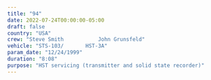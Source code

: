 ```yaml
---
title: "94"
date: 2022-07-24T00:00:00-05:00
draft: false
country: "USA"
crew: "Steve Smith           John Grunsfeld"
vehicle: "STS-103/       HST-3A"
param_date: "12/24/1999"
duration: "8:08"
purpose: "HST servicing (transmitter and solid state recorder)"
---
```

